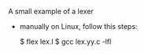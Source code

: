 A small example of a lexer

- manually on Linux, follow this steps:

    $ flex lex.l
    $ gcc lex.yy.c -lfl 
  